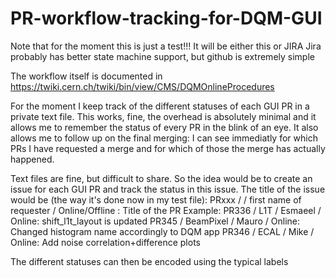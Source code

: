 # PR-workflow-tracking-for-DQM-GUI

Note that for the moment this is just a test!!! It will be either this or JIRA
Jira probably has better state machine support, but github is extremely simple

The workflow itself is documented in https://twiki.cern.ch/twiki/bin/view/CMS/DQMOnlineProcedures

For the moment I keep track of the different statuses of each GUI PR in a private text file.
This works, fine, the overhead is absolutely minimal and it allows me to remember the status of every PR in the blink of an eye.
It also allows me to follow up on the final merging: I can see immediatly for which PRs I have requested a merge and for which of those the merge has actually happened.

Text files are fine, but difficult to share. So the idea would be to create an issue for each GUI PR and track the status in this issue.
The title of the issue would be (the way it's done now in my test file):
PRxxx / <subsystem name> / first name of requester / Online/Offline : Title of the PR
Example:
PR336 / L1T / Esmaeel / Online: shift_l1t_layout is updated
PR345 / BeamPixel / Mauro / Online: Changed histogram name accordingly to DQM app
PR346 / ECAL / Mike / Online: Add noise correlation+difference plots

The different statuses can then be encoded using the typical labels

